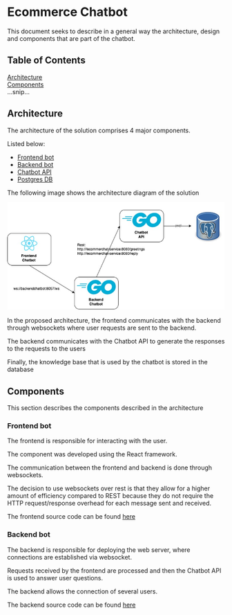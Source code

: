 # Ecommerce Chatbot

This document seeks to describe in a general way the architecture, design and components that are part of the chatbot.

## Table of Contents  
[Architecture](#architecture)  
[Components](#components)  
...snip...    
<a name="architecture"/>
## Architecture
The architecture of the solution comprises 4 major components.

Listed below:

* [Frontend bot](#frontend)  
* [Backend bot](#backend) 
* [Chatbot API](#chatbot) 
* [Postgres DB](#postgres) 

The following image shows the architecture diagram of the solution

![alt text](https://github.com/mariomateusg/ecommerce-chatbot/blob/main/Architecture.jpg?raw=true)

In the proposed architecture, the frontend communicates with the backend through websockets where user requests are sent to the backend.

The backend communicates with the Chatbot API to generate the responses to the requests to the users

Finally, the knowledge base that is used by the chatbot is stored in the database

<a name="components"/>

## Components

This section describes the components described in the architecture

<a name="frontend"/>

### Frontend bot

The frontend is responsible for interacting with the user.

The component was developed using the React framework.

The communication between the frontend and backend is done through websockets.

The decision to use websockets over rest is that they allow for a higher amount of efficiency compared to REST because they do not require the HTTP request/response overhead for each message sent and received.


The frontend source code can be found [here](https://github.com/mariomateusg/frontend-chatbot)

<a name="backend"/>

### Backend bot

The backend is responsible for deploying the web server, where connections are established via websocket.

Requests received by the frontend are processed and then the Chatbot API is used to answer user questions.

The backend allows the connection of several users.

The backend source code can be found [here](https://github.com/mariomateusg/backend-chatbot)
